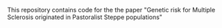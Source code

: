 This repository contains code for the the paper "Genetic risk for Multiple Sclerosis originated in Pastoralist Steppe populations"
